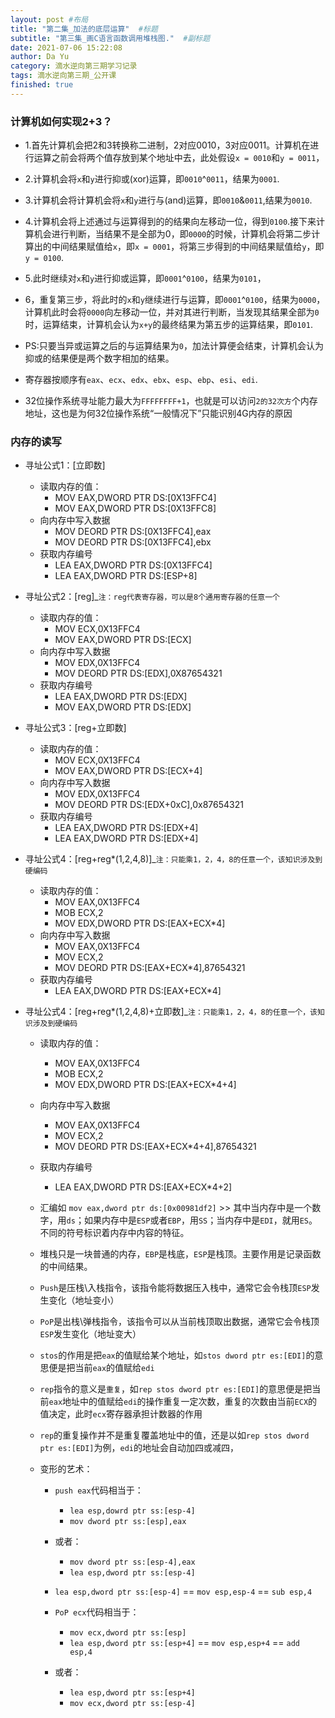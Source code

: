 ```yaml
---
layout: post #布局
title: "第二集_加法的底层运算"  #标题
subtitle: "第三集_画C语言函数调用堆栈图."  #副标题
date: 2021-07-06 15:22:08
author: Da Yu
category: 滴水逆向第三期学习记录
tags: 滴水逆向第三期_公开课
finished: true
---
```


### 计算机如何实现2+3？
   - 1.首先计算机会把2和3转换称二进制，2对应0010，3对应0011。计算机在进行运算之前会将两个值存放到某个地址中去，此处假设`x = 0010`和`y = 0011`，
   - 2.计算机会将`x`和`y`进行抑或(xor)运算，即`0010`^`0011`，结果为`0001`.
   - 3.计算机会将计算机会将`x`和`y`进行与(and)运算，即`0010`&`0011`,结果为`0010`.
   - 4.计算机会将上述通过与运算得到的的结果向左移动一位，得到`0100`.接下来计算机会进行判断，当结果不是全部为0，即`0000`的时候，计算机会将第二步计算出的中间结果赋值给`x`，即`x = 0001`，将第三步得到的中间结果赋值给`y`，即`y = 0100`.
   - 5.此时继续对`x`和`y`进行抑或运算，即`0001`^`0100`，结果为`0101`，
   - 6，重复第三步，将此时的`x`和`y`继续进行与运算，即`0001`^`0100`，结果为`0000`，计算机此时会将`0000`向左移动一位，并对其进行判断，当发现其结果全部为`0`时，运算结束，计算机会认为`x+y`的最终结果为第五步的运算结果，即`0101`.
   - PS:只要当异或运算之后的与运算结果为`0`，加法计算便会结束，计算机会认为抑或的结果便是两个数字相加的结果。


   - 寄存器按顺序有`eax`、`ecx`、`edx`、`ebx`、`esp`、`ebp`、`esi`、`edi`.
   - 32位操作系统寻址能力最大为`FFFFFFFF+1`，也就是可以访问`2的32次方`个内存地址，这也是为何32位操作系统“一般情况下”只能识别4G内存的原因
   ### 内存的读写
   - 寻址公式1：[立即数]
      - 读取内存的值：
        - MOV EAX,DWORD PTR DS:[0X13FFC4]
        - MOV EAX,DWORD PTR DS:[0X13FFC8]
      - 向内存中写入数据
        - MOV DEORD PTR DS:[0X13FFC4],eax
        - MOV DEORD PTR DS:[0X13FFC4],ebx
      - 获取内存编号
        - LEA EAX,DWORD PTR DS:[0X13FFC4]
        - LEA EAX,DWORD PTR DS:[ESP+8]


   - 寻址公式2：[reg]_`注：reg代表寄存器，可以是8个通用寄存器的任意一个`
      - 读取内存的值：
        - MOV ECX,0X13FFC4
        - MOV EAX,DWORD PTR DS:[ECX]
      - 向内存中写入数据
        - MOV EDX,0X13FFC4
        - MOV DEORD PTR DS:[EDX],0X87654321
      - 获取内存编号
        - LEA EAX,DWORD PTR DS:[EDX]
        - MOV EAX,DWORD PTR DS:[EDX]


   - 寻址公式3：[reg+立即数]
      - 读取内存的值：
        - MOV ECX,0X13FFC4
        - MOV EAX,DWORD PTR DS:[ECX+4]
      - 向内存中写入数据
        - MOV EDX,0X13FFC4
        - MOV DEORD PTR DS:[EDX+0xC],0x87654321
      - 获取内存编号
        - LEA EAX,DWORD PTR DS:[EDX+4]
        - LEA EAX,DWORD PTR DS:[EDX+4]


 - 寻址公式4：[reg+reg*(1,2,4,8)]_`注：只能乘1，2，4，8的任意一个，该知识涉及到硬编码`
      - 读取内存的值：
        - MOV EAX,0X13FFC4
        - MOB ECX,2
        - MOV EDX,DWORD PTR DS:[EAX+ECX*4]
      - 向内存中写入数据
        - MOV EAX,0X13FFC4
        - MOV ECX,2
        - MOV DEORD PTR DS:[EAX+ECX*4],87654321
      - 获取内存编号
        - LEA EAX,DWORD PTR DS:[EAX+ECX*4]


 - 寻址公式4：[reg+reg*(1,2,4,8)+立即数]_`注：只能乘1，2，4，8的任意一个，该知识涉及到硬编码`
      - 读取内存的值：
        - MOV EAX,0X13FFC4
        - MOB ECX,2
        - MOV EDX,DWORD PTR DS:[EAX+ECX*4+4]
      - 向内存中写入数据
        - MOV EAX,0X13FFC4
        - MOV ECX,2
        - MOV DEORD PTR DS:[EAX+ECX*4+4],87654321
      - 获取内存编号
        - LEA EAX,DWORD PTR DS:[EAX+ECX*4+2]



   - 汇编如 `mov eax,dword ptr ds:[0x00981df2]` >> 其中当内存中是一个数字，用`ds`；如果内存中是`ESP`或者`EBP`，用`SS`；当内存中是`EDI`，就用`ES`。不同的符号标识着内存中内容的特征。

   - 堆栈只是一块普通的内存，`EBP`是栈底，`ESP`是栈顶。主要作用是记录函数的中间结果。

   - `Push`是压栈\入栈指令，该指令能将数据压入栈中，通常它会令栈顶`ESP`发生变化（地址变小）
   - `PoP`是出栈\弹栈指令，该指令可以从当前栈顶取出数据，通常它会令栈顶`ESP`发生变化（地址变大）
   - `stos`的作用是把`eax`的值赋给某个地址，如`stos dword ptr es:[EDI]`的意思便是把当前`eax`的值赋给`edi`
   - `rep`指令的意义是`重复`，如`rep stos dword ptr es:[EDI]`的意思便是把当前`eax`地址中的值赋给`edi`的操作重复一定次数，重复的次数由当前`ECX`的值决定，此时`ecx`寄存器承担计数器的作用
   - `rep`的重复操作并不是重复覆盖地址中的值，还是以如`rep stos dword ptr es:[EDI]`为例，`edi`的地址会自动加四或减四，


   - 变形的艺术：
     - `push eax`代码相当于：
       - `lea esp,dowrd ptr ss:[esp-4]`
       - `mov dword ptr ss:[esp],eax`
     - 或者：
       - `mov dword ptr ss:[esp-4],eax`
       - `lea esp,dword ptr ss:[esp-4]`
  
     - `lea esp,dword ptr ss:[esp-4]` == `mov esp,esp-4` == `sub esp,4`


     - `PoP ecx`代码相当于：
       - `mov ecx,dword ptr ss:[esp]`
       - `lea esp,dword ptr ss:[esp+4]` == `mov esp,esp+4` == `add esp,4`
     - 或者：
       - `lea esp,dword ptr ss:[esp+4]`
       - `mov ecx,dword ptr ss:[esp-4]`

 